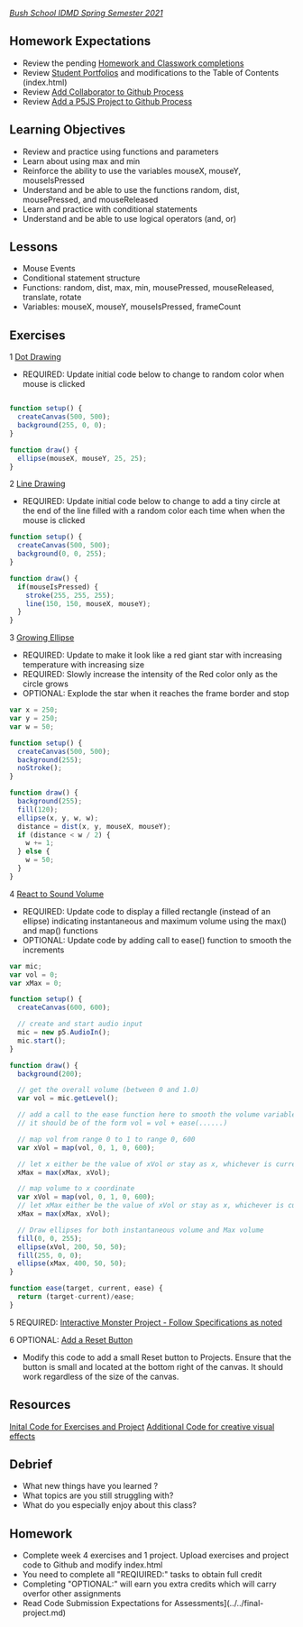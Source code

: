 [_Bush School IDMD Spring Semester 2021_](https://chandrunarayan.github.io/idmd/)

## Homework Expectations

* Review the pending [Homework and Classwork completions](https://bush.myschoolapp.com/lms-assignment/assignment-center/course/110760511/0)
* Review [Student Portfolios](../../student-work.md) and modifications to the Table of Contents (index.html)
* Review [Add Collaborator to Github Process](../week1/repository_collaborator.md)
* Review [Add a P5JS Project to Github Process](../week1/add_p5js_project_to_index.md)

## Learning Objectives

* Review and practice using functions and parameters
* Learn about using max and min
* Reinforce the ability to use the variables mouseX, mouseY, mouseIsPressed
* Understand and be able to use the functions random, dist, mousePressed, and mouseReleased
* Learn and practice with conditional statements
* Understand and be able to use logical operators (and, or)

## Lessons

* Mouse Events
* Conditional statement structure
* Functions: random, dist, max, min, mousePressed, mouseReleased, translate, rotate
* Variables: mouseX, mouseY, mouseIsPressed, frameCount

## Exercises

1 [Dot Drawing](code/drawing_with_ellipses)

* REQUIRED: Update initial code below to change to random color when mouse is clicked

```javascript

function setup() {
  createCanvas(500, 500);
  background(255, 0, 0);
}

function draw() {
  ellipse(mouseX, mouseY, 25, 25);
}
```

2 [Line Drawing](code/line_drawing_f) 

* REQUIRED: Update initial code below to change to add a tiny circle at the end of the line filled with a random color each time when when the mouse is clicked

```javascript
function setup() {
  createCanvas(500, 500);
  background(0, 0, 255);
}

function draw() {
  if(mouseIsPressed) {
    stroke(255, 255, 255);
    line(150, 150, mouseX, mouseY);
  }
}
```

3 [Growing Ellipse](code/growing_circle_f)

* REQUIRED: Update to make it look like a red giant star with increasing temperature with increasing size
* REQUIRED: Slowly increase the intensity of the Red color only as the circle grows
* OPTIONAL: Explode the star when it reaches the frame border and stop

```javascript
var x = 250;
var y = 250;
var w = 50;

function setup() {
  createCanvas(500, 500);
  background(255);
  noStroke();
}

function draw() {
  background(255);
  fill(120);
  ellipse(x, y, w, w);
  distance = dist(x, y, mouseX, mouseY);
  if (distance < w / 2) {
    w += 1; 
  } else {
    w = 50;  
  }
}
```

4 [React to Sound Volume](code/max_example_ease)

* REQUIRED: Update code to display a filled rectangle (instead of an ellipse) indicating instantaneous and maximum volume using the max() and map() functions
* OPTIONAL: Update code by adding call to ease() function to smooth the increments

```javascript
var mic;
var vol = 0;
var xMax = 0;

function setup() {
  createCanvas(600, 600);

  // create and start audio input
  mic = new p5.AudioIn();
  mic.start();
}

function draw() {
  background(200);

  // get the overall volume (between 0 and 1.0)
  var vol = mic.getLevel();

  // add a call to the ease function here to smooth the volume variable
  // it should be of the form vol = vol + ease(......)

  // map vol from range 0 to 1 to range 0, 600
  var xVol = map(vol, 0, 1, 0, 600);

  // let x either be the value of xVol or stay as x, whichever is currently greater
  xMax = max(xMax, xVol); 

  // map volume to x coordinate
  var xVol = map(vol, 0, 1, 0, 600);
  // let xMax either be the value of xVol or stay as x, whichever is currently greater
  xMax = max(xMax, xVol); 

  // Draw ellipses for both instantaneous volume and Max volume
  fill(0, 0, 255);
  ellipse(xVol, 200, 50, 50);
  fill(255, 0, 0);
  ellipse(xMax, 400, 50, 50);
}

function ease(target, current, ease) {
  return (target-current)/ease;
}


```
    

5 REQUIRED: [Interactive Monster Project - Follow Specifications as noted](homework/interactive-monster.md)

6 OPTIONAL: [Add a Reset Button](code/rect_hover) 

* Modify this code to add a small Reset button to Projects. Ensure that the button is small and located at the bottom right of the canvas. It should work regardless of the size of the canvas.

## Resources
[Inital Code for Exercises and Project](code)
[Additional Code for creative visual effects](addl_code.md)

## Debrief

* What new things have you learned ?
* What topics are you still struggling with?
* What do you especially enjoy about this class?

## Homework
* Complete week 4 exercises and 1 project. Upload exercises and project code to Github and modify index.html
* You need to complete all "REQIUIRED:" tasks to obtain full credit
* Completing "OPTIONAL:" will earn you extra credits which will carry overfor other assignments
* Read Code Submission Expectations for Assessments](../../final-project.md)
